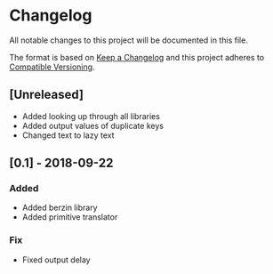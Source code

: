 # Changelog

All notable changes to this project will be documented in this file.

The format is based on [Keep a Changelog](http://keepachangelog.com/en/1.0.0/)
and this project adheres to
[Compatible Versioning](https://github.com/staltz/comver).

## [Unreleased]

- Added looking up through all libraries
- Added output values of duplicate keys
- Changed text to lazy text

## [0.1] - 2018-09-22

### Added

- Added berzin library
- Added primitive translator

### Fix

- Fixed output delay